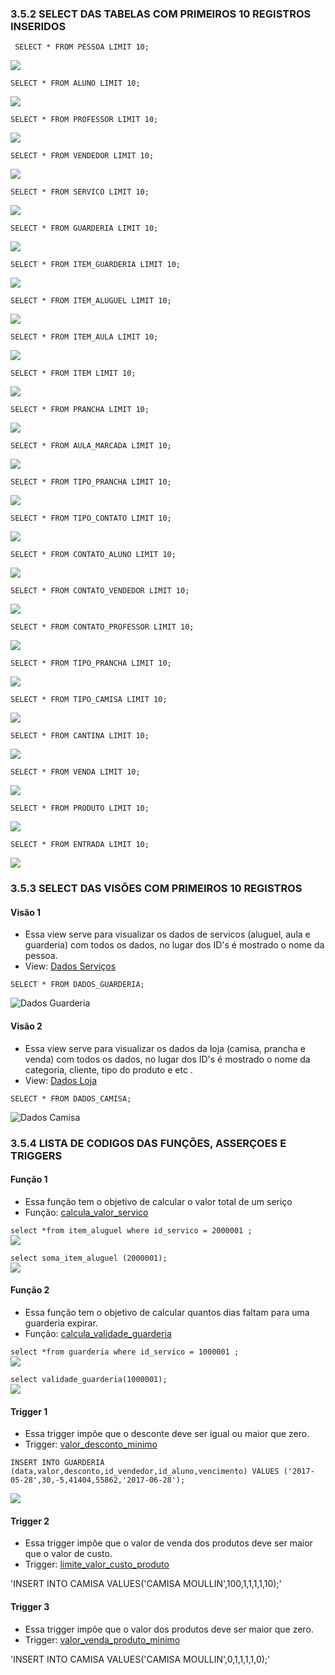 ﻿### 3.5.2	SELECT DAS TABELAS COM PRIMEIROS 10 REGISTROS INSERIDOS
 
 
     SELECT * FROM PESSOA LIMIT 10;
![](https://github.com/andrebvitoria/Trabalho-Integrado-5-Periodo/blob/master/Banco%20de%20dados/imagens/Servi%C3%A7os/select/pessoa.PNG)

    SELECT * FROM ALUNO LIMIT 10;
![](https://github.com/andrebvitoria/Trabalho-Integrado-5-Periodo/blob/master/Banco%20de%20dados/imagens/Servi%C3%A7os/select/aluno.PNG)

    SELECT * FROM PROFESSOR LIMIT 10;
![](https://github.com/andrebvitoria/Trabalho-Integrado-5-Periodo/blob/master/Banco%20de%20dados/imagens/Servi%C3%A7os/select/professor.PNG)

    SELECT * FROM VENDEDOR LIMIT 10;
![](https://github.com/andrebvitoria/Trabalho-Integrado-5-Periodo/blob/master/Banco%20de%20dados/imagens/Servi%C3%A7os/select/vendedor.PNG)

    SELECT * FROM SERVICO LIMIT 10;
![](https://github.com/andrebvitoria/Trabalho-Integrado-5-Periodo/blob/master/Banco%20de%20dados/imagens/Servi%C3%A7os/select/servico.PNG)

    SELECT * FROM GUARDERIA LIMIT 10;
![](https://github.com/andrebvitoria/Trabalho-Integrado-5-Periodo/blob/master/Banco%20de%20dados/imagens/Servi%C3%A7os/select/guarderia.PNG)

    SELECT * FROM ITEM_GUARDERIA LIMIT 10;
![](https://github.com/andrebvitoria/Trabalho-Integrado-5-Periodo/blob/master/Banco%20de%20dados/imagens/Servi%C3%A7os/select/item_guarderia.PNG)

    SELECT * FROM ITEM_ALUGUEL LIMIT 10;
![](https://github.com/andrebvitoria/Trabalho-Integrado-5-Periodo/blob/master/Banco%20de%20dados/imagens/Servi%C3%A7os/select/item_aluguel.PNG)

    SELECT * FROM ITEM_AULA LIMIT 10;
![](https://github.com/andrebvitoria/Trabalho-Integrado-5-Periodo/blob/master/Banco%20de%20dados/imagens/Servi%C3%A7os/select/item_aula.PNG)

    SELECT * FROM ITEM LIMIT 10;
![](https://github.com/andrebvitoria/Trabalho-Integrado-5-Periodo/blob/master/Banco%20de%20dados/imagens/Servi%C3%A7os/select/item.PNG)

    SELECT * FROM PRANCHA LIMIT 10;
![](https://github.com/andrebvitoria/Trabalho-Integrado-5-Periodo/blob/master/Banco%20de%20dados/imagens/Servi%C3%A7os/select/prancha.PNG)

    SELECT * FROM AULA_MARCADA LIMIT 10;
![](https://github.com/andrebvitoria/Trabalho-Integrado-5-Periodo/blob/master/Banco%20de%20dados/imagens/Servi%C3%A7os/select/aula_marcada.PNG)

    SELECT * FROM TIPO_PRANCHA LIMIT 10;
![](https://github.com/andrebvitoria/Trabalho-Integrado-5-Periodo/blob/master/Banco%20de%20dados/imagens/Servi%C3%A7os/select/contato.PNG)

    SELECT * FROM TIPO_CONTATO LIMIT 10;
![](https://github.com/andrebvitoria/Trabalho-Integrado-5-Periodo/blob/master/Banco%20de%20dados/imagens/select_tipo_prancha.PNG)

    SELECT * FROM CONTATO_ALUNO LIMIT 10;
![](https://github.com/andrebvitoria/Trabalho-Integrado-5-Periodo/blob/master/Banco%20de%20dados/imagens/Servi%C3%A7os/select/contato_aluno.PNG)

    SELECT * FROM CONTATO_VENDEDOR LIMIT 10;
![](https://github.com/andrebvitoria/Trabalho-Integrado-5-Periodo/blob/master/Banco%20de%20dados/imagens/Servi%C3%A7os/select/contato_vendedor.PNG)

    SELECT * FROM CONTATO_PROFESSOR LIMIT 10;
![](https://github.com/andrebvitoria/Trabalho-Integrado-5-Periodo/blob/master/Banco%20de%20dados/imagens/Servi%C3%A7os/select/contato_professor.PNG)

    SELECT * FROM TIPO_PRANCHA LIMIT 10;
![](https://github.com/andrebvitoria/Trabalho-Integrado-5-Periodo/blob/master/Banco%20de%20dados/imagens/Servi%C3%A7os/select/tipo_prancha.PNG)


    SELECT * FROM TIPO_CAMISA LIMIT 10;
![](https://github.com/andrebvitoria/Trabalho-Integrado-5-Periodo/blob/master/Banco%20de%20dados/imagens/loja/select_camisa.png)


    SELECT * FROM CANTINA LIMIT 10;
![](https://github.com/andrebvitoria/Trabalho-Integrado-5-Periodo/blob/master/Banco%20de%20dados/imagens/loja/select_cantina.png)


    SELECT * FROM VENDA LIMIT 10;
![](https://github.com/andrebvitoria/Trabalho-Integrado-5-Periodo/blob/master/Banco%20de%20dados/imagens/loja/select_venda.png)


    SELECT * FROM PRODUTO LIMIT 10;
![](https://github.com/andrebvitoria/Trabalho-Integrado-5-Periodo/blob/master/Banco%20de%20dados/imagens/loja/select_produto_2.png)


    SELECT * FROM ENTRADA LIMIT 10;
![](https://github.com/andrebvitoria/Trabalho-Integrado-5-Periodo/blob/master/Banco%20de%20dados/imagens/loja/select_entrada.png)


### 3.5.3	SELECT DAS VISÕES COM PRIMEIROS 10 REGISTROS<br>

#### Visão 1
 - Essa view serve para visualizar os dados de servicos (aluguel, aula e guarderia) com todos os dados, no lugar dos ID's é mostrado o nome da pessoa. <br>
 - View:  [Dados Serviços](https://github.com/andrebvitoria/Trabalho-Integrado-5-Periodo/blob/master/Banco%20de%20dados/Views/dados_servico.sql)<br>
 
 `SELECT * FROM DADOS_GUARDERIA;                                                               `
    
![Dados Guarderia](https://github.com/andrebvitoria/Trabalho-Integrado-5-Periodo/blob/master/Banco%20de%20dados/imagens/view_dados_guarderia.PNG)<br>


#### Visão 2
 - Essa view serve para visualizar os dados da loja (camisa, prancha e venda) com todos os dados, no lugar dos ID's é mostrado o nome da categoria, cliente, tipo do produto e etc . <br>
 - View:  [Dados Loja](https://github.com/andrebvitoria/Trabalho-Integrado-5-Periodo/blob/master/Banco%20de%20dados/Views/dados_loja.sql)<br>
 
 `SELECT * FROM DADOS_CAMISA;                                                                 `
    
![Dados Camisa](https://github.com/andrebvitoria/Trabalho-Integrado-5-Periodo/blob/master/Banco%20de%20dados/imagens/loja/view_dados_camisa.png)<br>



### 3.5.4	LISTA DE CODIGOS DAS FUNÇÕES, ASSERÇOES E TRIGGERS<br>

#### Função 1
 - Essa função tem o objetivo de calcular o valor total de um seriço
 - Função: [calcula_valor_servico](https://github.com/andrebvitoria/Trabalho-Integrado-5-Periodo/blob/master/Banco%20de%20dados/Functions/calcula_valor_servico.sql)<br>
 
`select *from item_aluguel where id_servico = 2000001 ;`<br>
![](https://github.com/andrebvitoria/Trabalho-Integrado-5-Periodo/blob/master/Banco%20de%20dados/imagens/Servi%C3%A7os/fun%C3%A7%C3%A3o/calcula_total1.PNG)<br>

`select soma_item_aluguel (2000001);`<br>
![](https://github.com/andrebvitoria/Trabalho-Integrado-5-Periodo/blob/master/Banco%20de%20dados/imagens/Servi%C3%A7os/fun%C3%A7%C3%A3o/calcula_total2.PNG)<br>


#### Função 2
 - Essa função tem o objetivo de calcular quantos dias faltam para uma guarderia expirar.
 - Função: [calcula_validade_guarderia](https://github.com/andrebvitoria/Trabalho-Integrado-5-Periodo/blob/master/Banco%20de%20dados/Functions/calcula_validade_guarderia.sql)<br>
 
`select *from guarderia where id_servico = 1000001 ;`<br>
![](https://github.com/andrebvitoria/Trabalho-Integrado-5-Periodo/blob/master/Banco%20de%20dados/imagens/Servi%C3%A7os/fun%C3%A7%C3%A3o/vencimento_guarderia1.PNG)<br>

`select validade_guarderia(1000001);` <br>
![](https://github.com/andrebvitoria/Trabalho-Integrado-5-Periodo/blob/master/Banco%20de%20dados/imagens/Servi%C3%A7os/fun%C3%A7%C3%A3o/vencimento_guarderia2.PNG)<br>

#### Trigger 1
 - Essa trigger impõe que o desconte deve ser igual ou maior que zero.
 - Trigger: [valor_desconto_minimo](https://github.com/andrebvitoria/Trabalho-Integrado-5-Periodo/blob/master/Banco%20de%20dados/Triggers/valor_desconto_minimo.sql)<br>
 
`INSERT INTO GUARDERIA (data,valor,desconto,id_vendedor,id_aluno,vencimento) VALUES ('2017-05-28',30,-5,41404,55862,'2017-06-28');`

![](https://github.com/andrebvitoria/Trabalho-Integrado-5-Periodo/blob/master/Banco%20de%20dados/imagens/trigger_desconto_minimo.PNG)<br>

#### Trigger 2
 - Essa trigger impõe que o valor de venda dos produtos deve ser maior que o valor de custo.
 - Trigger: [limite_valor_custo_produto](https://github.com/andrebvitoria/Trabalho-Integrado-5-Periodo/blob/master/Banco%20de%20dados/Triggers/limite_valor_custo_produto.sql)<br>
 
 'INSERT INTO CAMISA VALUES('CAMISA MOULLIN',100,1,1,1,1,10);'

#### Trigger 3
 - Essa trigger impõe que o valor dos produtos deve ser maior que zero.
 - Trigger: [valor_venda_produto_minimo](https://github.com/andrebvitoria/Trabalho-Integrado-5-Periodo/blob/master/Banco%20de%20dados/Triggers/valor_venda_produto_minimo.sql)<br>
 
 'INSERT INTO CAMISA VALUES('CAMISA MOULLIN',0,1,1,1,1,0);'

